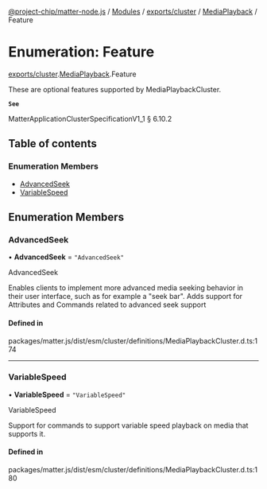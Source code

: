 [@project-chip/matter-node.js](../README.md) / [Modules](../modules.md) / [exports/cluster](../modules/exports_cluster.md) / [MediaPlayback](../modules/exports_cluster.MediaPlayback.md) / Feature

# Enumeration: Feature

[exports/cluster](../modules/exports_cluster.md).[MediaPlayback](../modules/exports_cluster.MediaPlayback.md).Feature

These are optional features supported by MediaPlaybackCluster.

**`See`**

MatterApplicationClusterSpecificationV1_1 § 6.10.2

## Table of contents

### Enumeration Members

- [AdvancedSeek](exports_cluster.MediaPlayback.Feature.md#advancedseek)
- [VariableSpeed](exports_cluster.MediaPlayback.Feature.md#variablespeed)

## Enumeration Members

### AdvancedSeek

• **AdvancedSeek** = ``"AdvancedSeek"``

AdvancedSeek

Enables clients to implement more advanced media seeking behavior in their user interface, such as for
example a "seek bar". Adds support for Attributes and Commands related to advanced seek support

#### Defined in

packages/matter.js/dist/esm/cluster/definitions/MediaPlaybackCluster.d.ts:174

___

### VariableSpeed

• **VariableSpeed** = ``"VariableSpeed"``

VariableSpeed

Support for commands to support variable speed playback on media that supports it.

#### Defined in

packages/matter.js/dist/esm/cluster/definitions/MediaPlaybackCluster.d.ts:180
